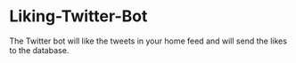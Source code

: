 # Liking-Twitter-Bot
The Twitter bot will like the tweets in your home feed and will send the likes to the database.
